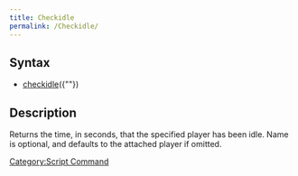 ```yaml
---
title: Checkidle
permalink: /Checkidle/
---
```


Syntax
------

-   [checkidle](/checkidle "wikilink")({"<Player Name>"})

Description
-----------

Returns the time, in seconds, that the specified player has been idle. Name is optional, and defaults to the attached player if omitted.

[Category:Script Command](/Category:Script_Command "wikilink")